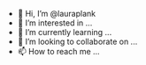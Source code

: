 - 👋 Hi, I’m @lauraplank
- 👀 I’m interested in ...
- 🌱 I’m currently learning ...
- 💞️ I’m looking to collaborate on ...
- 📫 How to reach me ...

<!---
lauraplank/lauraplank is a ✨ special ✨ repository because its `README.md` (this file) appears on your GitHub profile.
You can click the Preview link to take a look at your changes.
--->
